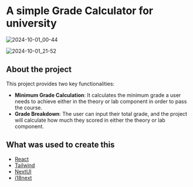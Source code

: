 # A simple Grade Calculator for university

![2024-10-01_00-44](https://github.com/user-attachments/assets/64d6df12-ab4f-4d90-8eee-d7efd2557461)
 
![2024-10-01_21-52](https://github.com/user-attachments/assets/dfdb115d-5541-4224-b938-32be8035bc2a)

## About the project
This project provides two key functionalities:
  - **Minimum Grade Calculation**: It calculates the minimum grade a user needs to achieve either in the theory or lab component in order to pass the course.
  - **Grade Breakdown**: The user can input their total grade, and the project will calculate how much they scored in either the theory or lab component.

## What was used to create this
- <a href="https://react.dev/">React</a>
- <a href="https://tailwindcss.com/">Tailwind</a>
- <a href="https://nextui.org//">NextUI</a>
- <a href="https://www.i18next.com/">i18next</a>
